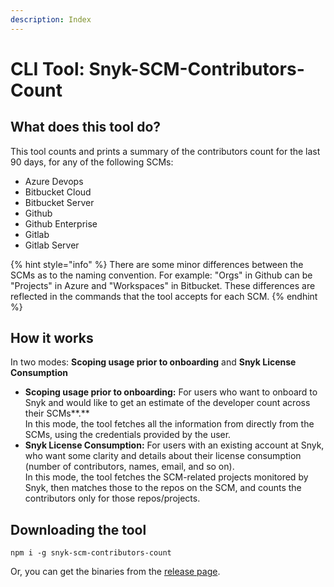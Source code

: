```yaml
---
description: Index
---
```


# CLI Tool: Snyk-SCM-Contributors-Count

## What does this tool do?

This tool counts and prints a summary of the contributors count for the last 90 days, for any of the following SCMs:

* Azure Devops
* Bitbucket Cloud
* Bitbucket Server
* Github
* Github Enterprise
* Gitlab
* Gitlab Server

{% hint style="info" %}
There are some minor differences between the SCMs as to the naming convention. For example: "Orgs" in Github can be "Projects" in Azure and "Workspaces" in Bitbucket. These differences are reflected in the commands that the tool accepts for each SCM.
{% endhint %}

## **How it works**

In two modes: **Scoping usage prior to onboarding** and **Snyk License Consumption**

* **Scoping usage prior to onboarding:** For users who want to onboard to Snyk and would like to get an estimate of the developer count across their SCMs\*\*.\*\*\
  In this mode, the tool fetches all the information from directly from the SCMs, using the credentials provided by the user.
* **Snyk License Consumption:** For users with an existing account at Snyk, who want some clarity and details about their license consumption (number of contributors, names, email, and so on).\
  In this mode, the tool fetches the SCM-related projects monitored by Snyk, then matches those to the repos on the SCM, and counts the contributors only for those repos/projects.

## Downloading the tool

```
npm i -g snyk-scm-contributors-count
```

Or, you can get the binaries from the [release page](https://github.com/snyk-tech-services/snyk-scm-contributors-count/releases).
